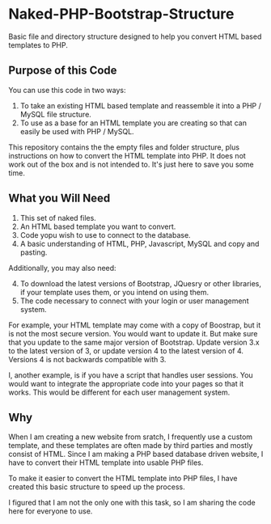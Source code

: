 # Naked-PHP-Bootstrap-Structure
Basic file and directory structure designed to help you convert HTML based templates to PHP.

## Purpose of this Code
You can use this code in two ways:

1. To take an existing HTML based template and reassemble it into a PHP / MySQL file structure.
2. To use as a base for an HTML template you are creating so that can easily be used with PHP / MySQL.

This repository contains the the empty files and folder structure, plus instructions on how to convert the HTML template into PHP. It does not work out of the box and is not intended to. It's just here to save you some time.

## What you Will Need

1. This set of naked files.
2. An HTML based template you want to convert.
3. Code yopu wish to use to connect to the database.
4. A basic understanding of HTML, PHP, Javascript, MySQL and copy and pasting.

Additionally, you may also need:

4. To download the latest versions of Bootstrap, JQuesry or other libraries, if your template uses them, or you intend on using them.
5. The code necessary to connect with your login or user management system.

For example, your HTML template may come with a copy of Boostrap, but it is not the most secure version. You would want to update it. But make sure that you update to the same major version of Bootstrap. Update version 3.x to the latest version of 3, or update version 4 to the latest version of 4. Versions 4 is not backwards compatible with 3.

I, another example, is if you have a script that handles user sessions. You would want to integrate the appropriate code into your pages so that it works. This would be different for each user management system.

## Why
When I am creating a new website from sratch, I frequently use a custom template, and these templates are often made by third parties and mostly consist of HTML. Since I am making a PHP based database driven website, I have to convert their HTML template into usable PHP files.

To make it easier to convert the HTML template into PHP files, I have created this basic structure to speed up the process.

I figured that I am not the only one with this task, so I am sharing the code here for everyone to use.
